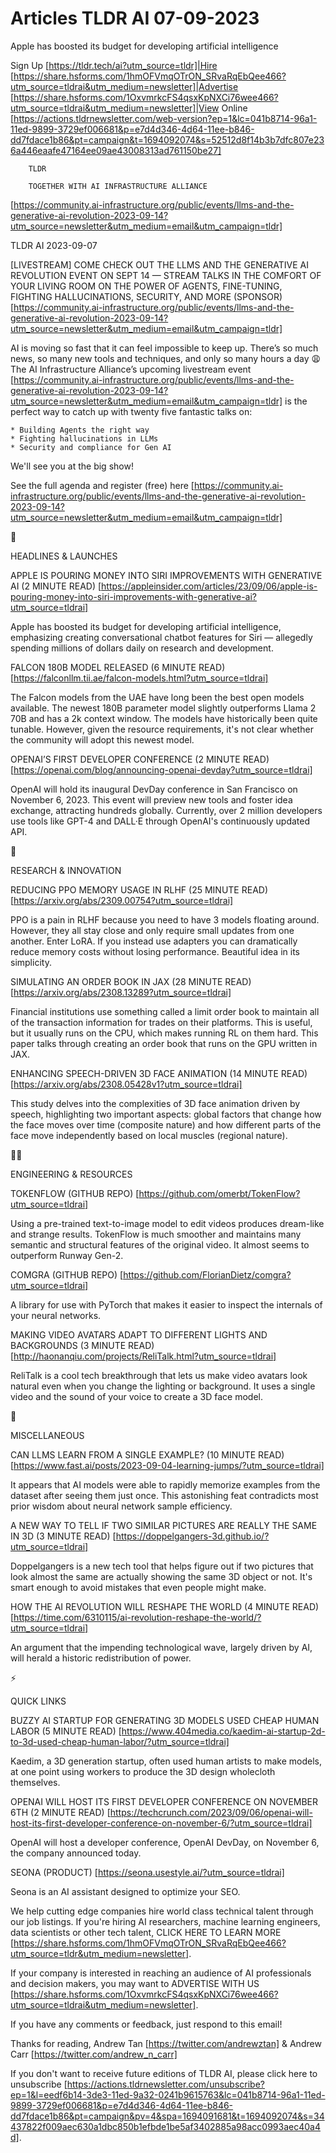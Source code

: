 # Articles TLDR AI 07-09-2023

Apple has boosted its budget for developing artificial intelligence 

Sign Up [https://tldr.tech/ai?utm_source=tldr]|Hire
[https://share.hsforms.com/1hmOFVmqOTrON_SRvaRqEbQee466?utm_source=tldrai&utm_medium=newsletter]|Advertise
[https://share.hsforms.com/1OxvmrkcFS4qsxKpNXCi76wee466?utm_source=tldrai&utm_medium=newsletter]|View
Online
[https://actions.tldrnewsletter.com/web-version?ep=1&lc=041b8714-96a1-11ed-9899-3729ef006681&p=e7d4d346-4d64-11ee-b846-dd7fdace1b86&pt=campaign&t=1694092074&s=52512d8f14b3b7dfc807e236a446eaafe47164ee09ae43008313ad761150be27]


		TLDR

		TOGETHER WITH AI INFRASTRUCTURE ALLIANCE
[https://community.ai-infrastructure.org/public/events/llms-and-the-generative-ai-revolution-2023-09-14?utm_source=newsletter&utm_medium=email&utm_campaign=tldr]

TLDR AI 2023-09-07

[LIVESTREAM] COME CHECK OUT THE LLMS AND THE GENERATIVE AI REVOLUTION
EVENT ON SEPT 14 — STREAM TALKS IN THE COMFORT OF YOUR LIVING ROOM
ON THE POWER OF AGENTS, FINE-TUNING, FIGHTING HALLUCINATIONS,
SECURITY, AND MORE (SPONSOR)
[https://community.ai-infrastructure.org/public/events/llms-and-the-generative-ai-revolution-2023-09-14?utm_source=newsletter&utm_medium=email&utm_campaign=tldr]

AI is moving so fast that it can feel impossible to keep up. There’s
so much news, so many new tools and techniques, and only so many hours
a day 😩
The AI Infrastructure Alliance’s upcoming livestream event
[https://community.ai-infrastructure.org/public/events/llms-and-the-generative-ai-revolution-2023-09-14?utm_source=newsletter&utm_medium=email&utm_campaign=tldr]
is the perfect way to catch up with twenty five fantastic talks on:

	* Building Agents the right way
	* Fighting hallucinations in LLMs
	* Security and compliance for Gen AI

We'll see you at the big show!

See the full agenda and register (free) here
[https://community.ai-infrastructure.org/public/events/llms-and-the-generative-ai-revolution-2023-09-14?utm_source=newsletter&utm_medium=email&utm_campaign=tldr]

🚀

HEADLINES & LAUNCHES

APPLE IS POURING MONEY INTO SIRI IMPROVEMENTS WITH GENERATIVE AI (2
MINUTE READ)
[https://appleinsider.com/articles/23/09/06/apple-is-pouring-money-into-siri-improvements-with-generative-ai?utm_source=tldrai]

Apple has boosted its budget for developing artificial intelligence,
emphasizing creating conversational chatbot features for Siri —
allegedly spending millions of dollars daily on research and
development.

FALCON 180B MODEL RELEASED (6 MINUTE READ)
[https://falconllm.tii.ae/falcon-models.html?utm_source=tldrai]

The Falcon models from the UAE have long been the best open models
available. The newest 180B parameter model slightly outperforms Llama
2 70B and has a 2k context window. The models have historically been
quite tunable. However, given the resource requirements, it's not
clear whether the community will adopt this newest model.

OPENAI’S FIRST DEVELOPER CONFERENCE (2 MINUTE READ)
[https://openai.com/blog/announcing-openai-devday?utm_source=tldrai]

OpenAI will hold its inaugural DevDay conference in San Francisco on
November 6, 2023. This event will preview new tools and foster idea
exchange, attracting hundreds globally. Currently, over 2 million
developers use tools like GPT-4 and DALL·E through OpenAI's
continuously updated API.

🧠 

RESEARCH & INNOVATION

REDUCING PPO MEMORY USAGE IN RLHF (25 MINUTE READ)
[https://arxiv.org/abs/2309.00754?utm_source=tldrai]

PPO is a pain in RLHF because you need to have 3 models floating
around. However, they all stay close and only require small updates
from one another. Enter LoRA. If you instead use adapters you can
dramatically reduce memory costs without losing performance. Beautiful
idea in its simplicity.

SIMULATING AN ORDER BOOK IN JAX (28 MINUTE READ)
[https://arxiv.org/abs/2308.13289?utm_source=tldrai]

Financial institutions use something called a limit order book to
maintain all of the transaction information for trades on their
platforms. This is useful, but it usually runs on the CPU, which makes
running RL on them hard. This paper talks through creating an order
book that runs on the GPU written in JAX.

ENHANCING SPEECH-DRIVEN 3D FACE ANIMATION (14 MINUTE READ)
[https://arxiv.org/abs/2308.05428v1?utm_source=tldrai]

This study delves into the complexities of 3D face animation driven by
speech, highlighting two important aspects: global factors that change
how the face moves over time (composite nature) and how different
parts of the face move independently based on local muscles (regional
nature).

🧑‍💻 

ENGINEERING & RESOURCES

TOKENFLOW (GITHUB REPO)
[https://github.com/omerbt/TokenFlow?utm_source=tldrai]

Using a pre-trained text-to-image model to edit videos produces
dream-like and strange results. TokenFlow is much smoother and
maintains many semantic and structural features of the original video.
It almost seems to outperform Runway Gen-2.

COMGRA (GITHUB REPO)
[https://github.com/FlorianDietz/comgra?utm_source=tldrai]

A library for use with PyTorch that makes it easier to inspect the
internals of your neural networks.

MAKING VIDEO AVATARS ADAPT TO DIFFERENT LIGHTS AND BACKGROUNDS (3
MINUTE READ)
[http://haonanqiu.com/projects/ReliTalk.html?utm_source=tldrai]

ReliTalk is a cool tech breakthrough that lets us make video avatars
look natural even when you change the lighting or background. It uses
a single video and the sound of your voice to create a 3D face model.

🎁

MISCELLANEOUS

CAN LLMS LEARN FROM A SINGLE EXAMPLE? (10 MINUTE READ)
[https://www.fast.ai/posts/2023-09-04-learning-jumps/?utm_source=tldrai]

It appears that AI models were able to rapidly memorize examples from
the dataset after seeing them just once. This astonishing feat
contradicts most prior wisdom about neural network sample efficiency.

A NEW WAY TO TELL IF TWO SIMILAR PICTURES ARE REALLY THE SAME IN 3D (3
MINUTE READ) [https://doppelgangers-3d.github.io/?utm_source=tldrai]

Doppelgangers is a new tech tool that helps figure out if two pictures
that look almost the same are actually showing the same 3D object or
not. It's smart enough to avoid mistakes that even people might make.

HOW THE AI REVOLUTION WILL RESHAPE THE WORLD (4 MINUTE READ)
[https://time.com/6310115/ai-revolution-reshape-the-world/?utm_source=tldrai]

An argument that the impending technological wave, largely driven by
AI, will herald a historic redistribution of power.

⚡

QUICK LINKS

BUZZY AI STARTUP FOR GENERATING 3D MODELS USED CHEAP HUMAN LABOR (5
MINUTE READ)
[https://www.404media.co/kaedim-ai-startup-2d-to-3d-used-cheap-human-labor/?utm_source=tldrai]

Kaedim, a 3D generation startup, often used human artists to make
models, at one point using workers to produce the 3D design wholecloth
themselves.

OPENAI WILL HOST ITS FIRST DEVELOPER CONFERENCE ON NOVEMBER 6TH (2
MINUTE READ)
[https://techcrunch.com/2023/09/06/openai-will-host-its-first-developer-conference-on-november-6/?utm_source=tldrai]

OpenAI will host a developer conference, OpenAI DevDay, on November 6,
the company announced today.

SEONA (PRODUCT) [https://seona.usestyle.ai/?utm_source=tldrai]

Seona is an AI assistant designed to optimize your SEO.

 We help cutting edge companies hire world class technical talent
through our job listings. If you're hiring AI researchers, machine
learning engineers, data scientists or other tech talent, CLICK HERE
TO LEARN MORE
[https://share.hsforms.com/1hmOFVmqOTrON_SRvaRqEbQee466?utm_source=tldr&utm_medium=newsletter].


If your company is interested in reaching an audience of AI
professionals and decision makers, you may want to ADVERTISE WITH US
[https://share.hsforms.com/1OxvmrkcFS4qsxKpNXCi76wee466?utm_source=tldrai&utm_medium=newsletter].

If you have any comments or feedback, just respond to this email! 

Thanks for reading, 
Andrew Tan [https://twitter.com/andrewztan] & Andrew Carr
[https://twitter.com/andrew_n_carr] 

If you don't want to receive future editions of TLDR AI, please click
here to unsubscribe
[https://actions.tldrnewsletter.com/unsubscribe?ep=1&l=eedf6b14-3de3-11ed-9a32-0241b9615763&lc=041b8714-96a1-11ed-9899-3729ef006681&p=e7d4d346-4d64-11ee-b846-dd7fdace1b86&pt=campaign&pv=4&spa=1694091681&t=1694092074&s=34437822f009aec630a1dbc850b1efbde1be5af3402885a98acc0993aec40a4d].